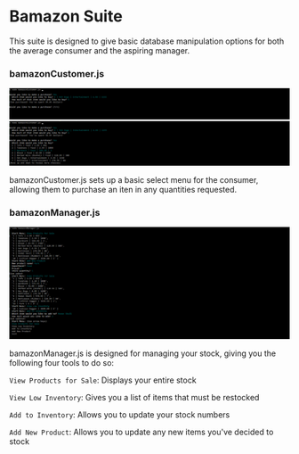 # Bamazon Suite 

This suite is designed to give basic database manipulation options for both the average consumer and the aspiring manager.

### bamazonCustomer.js
![](images/img3.png)
![Welcome to customer service made easy!](images/img2.png)

bamazonCustomer.js sets up a basic select menu for the consumer, allowing them to purchase an iten in any quantities requested.

### bamazonManager.js

![Welcome to store management made easy!](images/img1.png)

bamazonManager.js is designed for managing your stock, giving you the following four tools to do so:

`View Products for Sale`: Displays your entire stock

`View Low Inventory`: Gives you a list of items that must be restocked

`Add to Inventory`: Allows you to update your stock numbers

`Add New Product`: Allows you to update any new items you've decided to stock
